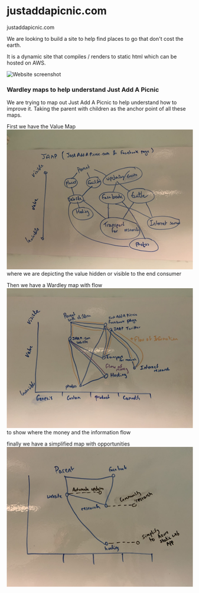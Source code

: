 # justaddapicnic.com
justaddapicnic.com

We are looking to build a site to help find places to go that don't cost the earth.

It is a dynamic site that compiles / renders to static html which can be hosted on AWS.

![Website screenshot](https://user-images.githubusercontent.com/624760/37878451-a4b5b29a-3061-11e8-9082-8054baceded0.png)

### Wardley maps to help understand Just Add A Picnic
We are trying to map out Just Add A Picnic to help understand how to improve it. Taking the parent with children as the anchor point of all these maps.  

First we have the Value Map ![Value Map](https://raw.githubusercontent.com/Sam-Rowe/justaddapicnic.com/master/images/readme/value-map.jpeg) where we are depicting the value hidden or visible to the end consumer

Then we have a Wardley map with flow ![Wardley map with flow](https://raw.githubusercontent.com/Sam-Rowe/justaddapicnic.com/master/images/readme/wardley-map-with-flow.jpeg) to show where the money and the information flow

finally we have a simplified map with opportunities ![simplified map with opportunities](https://raw.githubusercontent.com/Sam-Rowe/justaddapicnic.com/master/images/readme/wardley-map-with-opportunities.jpeg)
